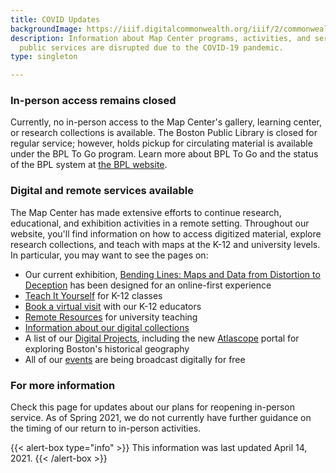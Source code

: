 ```yaml
---
title: COVID Updates
backgroundImage: https://iiif.digitalcommonwealth.org/iiif/2/commonwealth:8336hc349/1977,3051,4696,1785/1200,/0/default.jpg
description: Information about Map Center programs, activities, and services while
  public services are disrupted due to the COVID-19 pandemic.
type: singleton

---
```

### In-person access remains closed

Currently, no in-person access to the Map Center's gallery, learning center, or research collections is available. The Boston Public Library is closed for regular service; however, holds pickup for circulating material is available under the BPL To Go program. Learn more about BPL To Go and the status of the BPL system at [the BPL website](https://www.bpl.org/news/bpl-to-go/).

### Digital and remote services available

The Map Center has made extensive efforts to continue research, educational, and exhibition activities in a remote setting. Throughout our website, you'll find information on how to access digitized material, explore research collections, and teach with maps at the K-12 and university levels. In particular, you may want to see the pages on:

* Our current exhibition, [Bending Lines: Maps and Data from Distortion to Deception](https://leventhalmap.org/digital-exhibitions/bending-lines) has been designed for an online-first experience
* [Teach It Yourself](/education/k12/teach-it-yourself) for K-12 classes
* [Book a virtual visit](/education/k12/school-visits) with our K-12 educators
* [Remote Resources](/education/university) for university teaching
* [Information about our digital collections](/collections/digital-collections)
* A list of our [Digital Projects](/projects/digital-projects), including the new [Atlascope](https://atlascope.leventhalmap.org) portal for exploring Boston's historical geography
* All of our [events](/event) are being broadcast digitally for free

### For more information

Check this page for updates about our plans for reopening in-person service. As of Spring 2021, we do not currently have further guidance on the timing of our return to in-person activities.

{{< alert-box type="info" >}} This information was last updated April 14, 2021. {{< /alert-box >}}